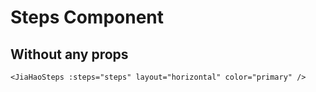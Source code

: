 <script setup lang="ts">
import {JiaHaoSteps} from 'jiahao-vue'
const steps = ['Go to store', 'Get Milk', 'Get Bread', 'Checkout at Register']
</script>

# Steps Component

## Without any props

<JiaHaoSteps :steps="steps" layout="horizontal" color="primary"/>

```vue
<JiaHaoSteps :steps="steps" layout="horizontal" color="primary" />
```
